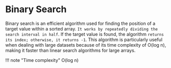 # Binary Search

Binary search is an efficient algorithm used for finding the position of a target value within a sorted array. `It works by repeatedly dividing the search interval in half`. If the target value is found, the algorithm `returns its index; otherwise, it returns -1`. This algorithm is particularly useful when dealing with large datasets because of its time complexity of O(log n), making it faster than linear search algorithms for large arrays.

!!! note "Time complexity"
    O(log n)
